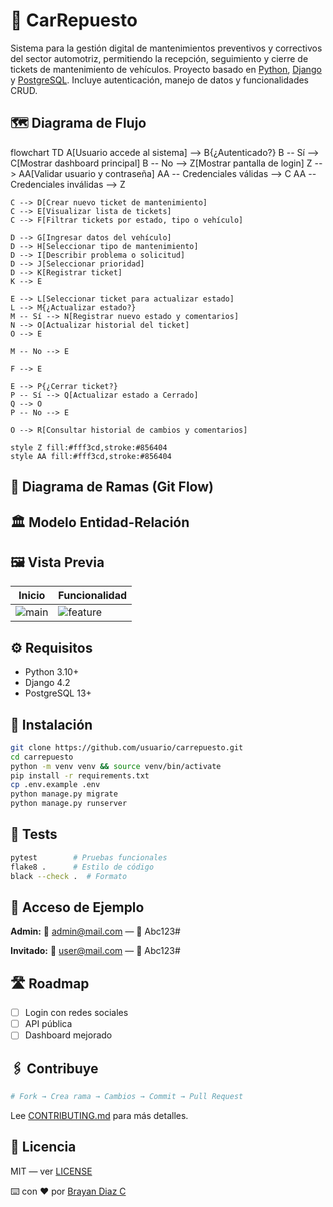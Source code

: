 # 📌 CarRepuesto

Sistema para la gestión digital de mantenimientos preventivos y correctivos del sector automotriz, permitiendo la recepción, seguimiento y cierre de tickets de mantenimiento de vehículos.
Proyecto basado en [Python](https://www.python.org/), [Django](https://www.djangoproject.com/) y [PostgreSQL](https://www.postgresql.org/). Incluye autenticación, manejo de datos y funcionalidades CRUD.

## 🗺️ Diagrama de Flujo

flowchart TD
    A[Usuario accede al sistema] --> B{¿Autenticado?}
    B -- Sí --> C[Mostrar dashboard principal]
    B -- No --> Z[Mostrar pantalla de login]
    Z --> AA[Validar usuario y contraseña]
    AA -- Credenciales válidas --> C
    AA -- Credenciales inválidas --> Z

    C --> D[Crear nuevo ticket de mantenimiento]
    C --> E[Visualizar lista de tickets]
    C --> F[Filtrar tickets por estado, tipo o vehículo]

    D --> G[Ingresar datos del vehículo]
    D --> H[Seleccionar tipo de mantenimiento]
    D --> I[Describir problema o solicitud]
    D --> J[Seleccionar prioridad]
    D --> K[Registrar ticket]
    K --> E

    E --> L[Seleccionar ticket para actualizar estado]
    L --> M{¿Actualizar estado?}
    M -- Sí --> N[Registrar nuevo estado y comentarios]
    N --> O[Actualizar historial del ticket]
    O --> E

    M -- No --> E

    F --> E

    E --> P{¿Cerrar ticket?}
    P -- Sí --> Q[Actualizar estado a Cerrado]
    Q --> O
    P -- No --> E

    O --> R[Consultar historial de cambios y comentarios]

    style Z fill:#fff3cd,stroke:#856404
    style AA fill:#fff3cd,stroke:#856404


<!-- Aquí irá el diagrama de flujo del funcionamiento general de la aplicación -->

## 🌿 Diagrama de Ramas (Git Flow)

<!-- Aquí irá el diagrama de ramas y la explicación del flujo de trabajo en Git -->

## 🏛️ Modelo Entidad-Relación

<!-- Aquí irá el esquema o diagrama de entidades y relaciones principales del proyecto -->

## 🖼️ Vista Previa

| Inicio                | Funcionalidad               |
| --------------------- | --------------------------- |
| ![main](img/main.png) | ![feature](img/feature.gif) |

## ⚙️ Requisitos

* Python 3.10+
* Django 4.2
* PostgreSQL 13+

## 🚀 Instalación

```bash
git clone https://github.com/usuario/carrepuesto.git
cd carrepuesto
python -m venv venv && source venv/bin/activate
pip install -r requirements.txt
cp .env.example .env
python manage.py migrate
python manage.py runserver
```

## 🧪 Tests

```bash
pytest        # Pruebas funcionales
flake8 .      # Estilo de código
black --check .  # Formato
```

## 🔐 Acceso de Ejemplo

**Admin:**
📧 [admin@mail.com](mailto:admin@mail.com) — 🔑 Abc123#

**Invitado:**
📧 [user@mail.com](mailto:user@mail.com) — 🔑 Abc123#

## 🛣️ Roadmap

* [ ] Login con redes sociales
* [ ] API pública
* [ ] Dashboard mejorado

## 🖇️ Contribuye

```bash
# Fork → Crea rama → Cambios → Commit → Pull Request
```

Lee [CONTRIBUTING.md](.github/CONTRIBUTING.md) para más detalles.

## 📄 Licencia

MIT — ver [LICENSE](LICENSE.md)

⌨️ con ❤️ por [Brayan Diaz C](https://github.com/brayandiazc)
